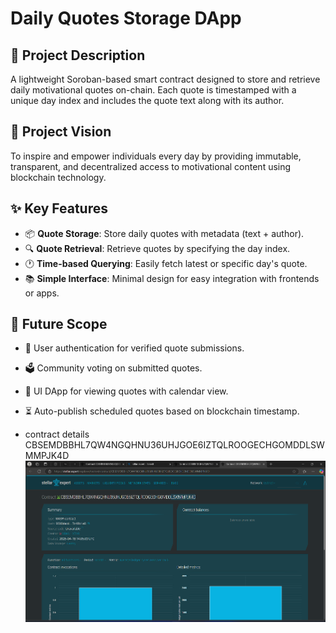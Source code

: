 # Daily Quotes Storage DApp

## 📖 Project Description

A lightweight Soroban-based smart contract designed to store and retrieve daily motivational quotes on-chain. Each quote is timestamped with a unique day index and includes the quote text along with its author.

## 🌟 Project Vision

To inspire and empower individuals every day by providing immutable, transparent, and decentralized access to motivational content using blockchain technology.

## ✨ Key Features

- 📦 **Quote Storage**: Store daily quotes with metadata (text + author).
- 🔍 **Quote Retrieval**: Retrieve quotes by specifying the day index.
- 🕐 **Time-based Querying**: Easily fetch latest or specific day's quote.
- 📚 **Simple Interface**: Minimal design for easy integration with frontends or apps.

## 🚀 Future Scope

- 🔐 User authentication for verified quote submissions.
- 🗳️ Community voting on submitted quotes.
- 🎨 UI DApp for viewing quotes with calendar view.
- ⏳ Auto-publish scheduled quotes based on blockchain timestamp.

- contract details CBSEMDBBHL7QW4NGQHNU36UHJGOE6IZTQLROOGECHGOMDDLSWMMPJK4D
![alt text](image.png)

